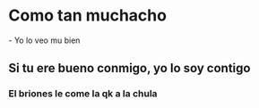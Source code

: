 <h1> Como tan muchacho </h1>
- Yo lo veo mu bien
<h2> Si tu ere bueno conmigo, yo lo soy contigo</h2>
<h3>El briones le come la qk a la chula</h3>

